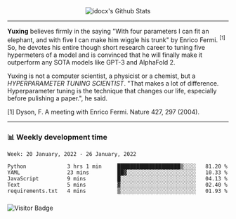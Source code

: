 <div align="center">
    <img align="center" src="https://github-readme-stats.vercel.app/api?username=idocx&show_icons=true&count_private=true&hide_border=true" alt="idocx's Github Stats"></img>
</div>

---

**Yuxing** believes firmly in the saying "With four parameters I can fit an elephant, and with five I can make him wiggle his trunk" by Enrico Fermi. <sup>[1]</sup> So, he devotes his entire though short research career to tuning five hypermeters of a model and is convinced that he will finally make it outperform any SOTA models like GPT-3 and AlphaFold 2.

Yuxing is not a computer scientist, a physicist or a chemist, but a *HYPERPARAMETER TUNING SCIENTIST*. "That makes a lot of difference. Hyperparameter tuning is the technique that changes our life, especially before pulishing a paper.", he said.

[1] Dyson, F. A meeting with Enrico Fermi. Nature 427, 297 (2004).


---

### 📊 Weekly development time
<!--START_SECTION:waka-->
```text
Week: 20 January, 2022 - 26 January, 2022

Python             3 hrs 1 min     ████████████████████▒░░░░   81.20 % 
YAML               23 mins         ██▓░░░░░░░░░░░░░░░░░░░░░░   10.33 % 
JavaScript         9 mins          █░░░░░░░░░░░░░░░░░░░░░░░░   04.13 % 
Text               5 mins          ▓░░░░░░░░░░░░░░░░░░░░░░░░   02.40 % 
requirements.txt   4 mins          ▒░░░░░░░░░░░░░░░░░░░░░░░░   01.93 % 
```
<!--END_SECTION:waka-->

### 

![Visitor Badge](https://visitor-badge.laobi.icu/badge?page_id=idocx.idocx)